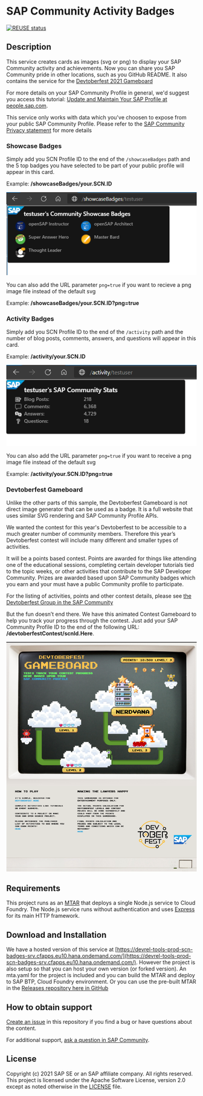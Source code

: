 # SAP Community Activity Badges

[![REUSE status](https://api.reuse.software/badge/github.com/SAP-samples/sap-community-activity-badges)](https://api.reuse.software/info/github.com/SAP-samples/sap-community-activity-badges)

## Description

This service creates cards as images (svg or png) to display your SAP Community activity and achievements. Now you can share you SAP Community pride in other locations, such as you GitHub README. It also contains the service for the [Devtoberfest 2021 Gameboard](https://github.com/SAP-samples/devtoberfest-2021#contest-the-game)

For more details on your SAP Community Profile in general, we'd suggest you access this tutorial: [Update and Maintain Your SAP Profile at people.sap.com](https://developers.sap.com/tutorials/community-profile.html).

This service only works with data which you've choosen to expose from your public SAP Community Profile. Please refer to the [SAP Community Privacy statement](https://www.sap.com/about/legal/privacy.html) for more details

### Showcase Badges

Simply add you SCN Profile ID to the end of the `/showcaseBadges` path and the 5 top badges you have selected to be part of your public profile will appear in this card.

Example: **/showcaseBadges/your.SCN.ID**

![Example Showcase Badges Card](/srv/images/demo1.png)

You can also add the URL parameter `png=true` if you want to recieve a png image file instead of the default svg

Example: **/showcaseBadges/your.SCN.ID?png=true**

### Activity Badges

Simply add you SCN Profile ID to the end of the `/activity` path and the number of blog posts, comments, answers, and questions will appear in this card.

Example: **/activity/your.SCN.ID**

![Example Activity Card](/srv/images/demo2.png)

You can also add the URL parameter `png=true` if you want to receive a png image file instead of the default svg

Example: **/activity/your.SCN.ID?png=true**

### Devtoberfest Gameboard

Unlike the other parts of this sample, the Devtoberfest Gameboard is not direct image generator that can be used as a badge.  It is a full website that uses similar SVG rendering and SAP Community Profile APIs.  

We wanted the contest for this year's Devtoberfest to be accessible to a much greater number of community members.  Therefore this year’s Devtoberfest contest will include many different and smaller types of activities.

It will be a points based contest.  Points are awarded for things like attending one of the educational sessions, completing certain developer tutorials tied to the topic weeks, or other activities that contribute to the SAP Developer Community. Prizes are awarded based upon SAP Community badges which you earn and your must have a public Community profile to participate.

For the listing of activities, points and other contest details, please see [the Devtoberfest Group in the SAP Community](https://groups.community.sap.com/t5/devtoberfest/gh-p/Devtoberfest)

But the fun doesn’t end there.  We have this animated Contest Gameboard to help you track your progress through the contest.  Just add your SAP Community Profile ID to the end of the following URL: **/devtoberfestContest/scnId.Here**.

![Example Devtoberfest Gameboard](/srv/images/devtoberfest/devtoberfest_gameboard_promo1.png)

## Requirements

This project runs as an [MTAR](https://sap.github.io/cloud-mta-build-tool/) that deploys a single Node.js service to Cloud Foundry. The Node.js service runs without authentication and uses [Express](https://expressjs.com/) for its main HTTP framework.

## Download and Installation

We have a hosted version of this service at [https://devrel-tools-prod-scn-badges-srv.cfapps.eu10.hana.ondemand.com/](https://devrel-tools-prod-scn-badges-srv.cfapps.eu10.hana.ondemand.com/). However the project is also setup so that you can host your own version (or forked version). An mta.yaml for the project is included and you can build the MTAR and deploy to SAP BTP, Cloud Foundry environment. Or you can use the pre-built MTAR in the [Releases repository here in GitHub](https://github.com/SAP-samples/sap-community-activity-badges/releases)

## How to obtain support

[Create an issue](https://github.com/SAP-samples/<repository-name>/issues) in this repository if you find a bug or have questions about the content.

For additional support, [ask a question in SAP Community](https://answers.sap.com/questions/ask.html).

## License

Copyright (c) 2021 SAP SE or an SAP affiliate company. All rights reserved. This project is licensed under the Apache Software License, version 2.0 except as noted otherwise in the [LICENSE](LICENSES/Apache-2.0.txt) file.
